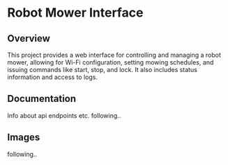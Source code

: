 # Robot Mower Interface

## Overview
This project provides a web interface for controlling and managing a robot mower, allowing for Wi-Fi configuration, setting mowing schedules, and issuing commands like start, stop, and lock. It also includes status information and access to logs.

## Documentation
Info about api endpoints etc. following..

## Images
following..